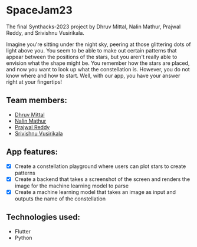 # SpaceJam23

The final Synthacks-2023 project by Dhruv Mittal, Nalin Mathur, Prajwal Reddy, and Srivishnu Vusirikala.

Imagine you're sitting under the night sky, peering at those glittering dots of light above you. You seem to be able to make out certain patterns that appear between the positions of the stars, but you aren't really able to envision what the shape might be. You remember how the stars are placed, and now you want to look up what the constellation is. However, you do not know where and how to start. Well, with our app, you have your answer right at your fingertips!

## Team members:

- [Dhruv Mittal](https://github.com/DMittz)
- [Nalin Mathur](https://github.com/DrSnek)
- [Prajwal Reddy](https://github.com/PrajwalMReddy)
- [Srivishnu Vusirikala](https://github.com/vsmart-06)

## App features:

- [x] Create a constellation playground where users can plot stars to create patterns
- [x] Create a backend that takes a screenshot of the screen and renders the image for the machine learning model to parse
- [x] Create a machine learning model that takes an image as input and outputs the name of the constellation

## Technologies used:

- Flutter
- Python